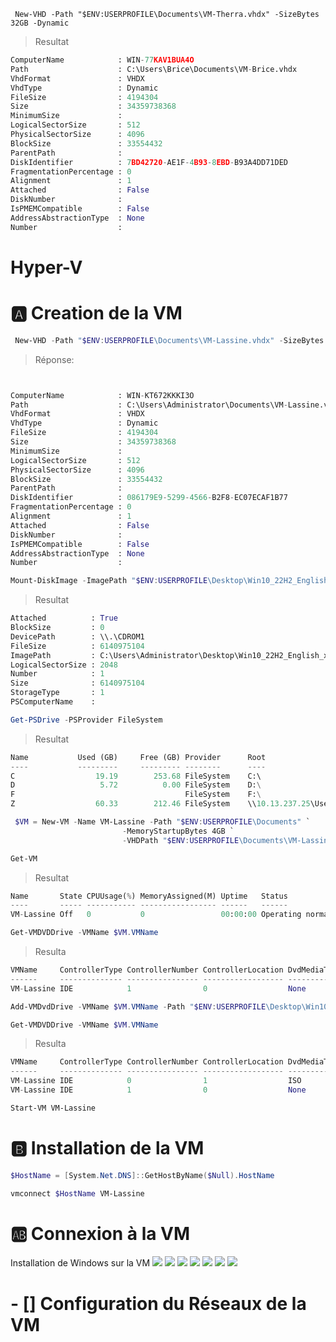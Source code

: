 ```poershell
 New-VHD -Path "$ENV:USERPROFILE\Documents\VM-Therra.vhdx" -SizeBytes 32GB -Dynamic
```
> Resultat
```python
ComputerName            : WIN-77KAV1BUA4O
Path                    : C:\Users\Brice\Documents\VM-Brice.vhdx
VhdFormat               : VHDX
VhdType                 : Dynamic
FileSize                : 4194304
Size                    : 34359738368
MinimumSize             :
LogicalSectorSize       : 512
PhysicalSectorSize      : 4096
BlockSize               : 33554432
ParentPath              :
DiskIdentifier          : 7BD42720-AE1F-4B93-8EBD-B93A4DD71DED
FragmentationPercentage : 0
Alignment               : 1
Attached                : False
DiskNumber              :
IsPMEMCompatible        : False
AddressAbstractionType  : None
Number                  :
```

# Hyper-V

# 🅰️ Creation de la VM
```powershell
 New-VHD -Path "$ENV:USERPROFILE\Documents\VM-Lassine.vhdx" -SizeBytes 32GB -Dynamic
```
> Réponse:
```python


ComputerName            : WIN-KT672KKKI3O
Path                    : C:\Users\Administrator\Documents\VM-Lassine.vhdx
VhdFormat               : VHDX
VhdType                 : Dynamic
FileSize                : 4194304
Size                    : 34359738368
MinimumSize             :
LogicalSectorSize       : 512
PhysicalSectorSize      : 4096
BlockSize               : 33554432
ParentPath              :
DiskIdentifier          : 086179E9-5299-4566-B2F8-EC07ECAF1B77
FragmentationPercentage : 0
Alignment               : 1
Attached                : False
DiskNumber              :
IsPMEMCompatible        : False
AddressAbstractionType  : None
Number                  :
```

```powershell
Mount-DiskImage -ImagePath "$ENV:USERPROFILE\Desktop\Win10_22H2_English_x64v1.iso"
```
> Resultat
```python
Attached          : True
BlockSize         : 0
DevicePath        : \\.\CDROM1
FileSize          : 6140975104
ImagePath         : C:\Users\Administrator\Desktop\Win10_22H2_English_x64v1.iso
LogicalSectorSize : 2048
Number            : 1
Size              : 6140975104
StorageType       : 1
PSComputerName    :
```
```powershell
Get-PSDrive -PSProvider FileSystem
```
> Resultat
```python
Name           Used (GB)     Free (GB) Provider      Root                                                                                     CurrentLocation
----           ---------     --------- --------      ----                                                                                     ---------------
C                  19.19        253.68 FileSystem    C:\                                                                                  Users\Administrator
D                   5.72          0.00 FileSystem    D:\
F                                      FileSystem    F:\
Z                  60.33        212.46 FileSystem    \\10.13.237.25\Users
```

```powershell
 $VM = New-VM -Name VM-Lassine -Path "$ENV:USERPROFILE\Documents" `
                         -MemoryStartupBytes 4GB `
                         -VHDPath "$ENV:USERPROFILE\Documents\VM-Lassine.vhdx"
```
```powershell
Get-VM
```
> Resultat
```python
Name       State CPUUsage(%) MemoryAssigned(M) Uptime   Status             Version
----       ----- ----------- ----------------- ------   ------             -------
VM-Lassine Off   0           0                 00:00:00 Operating normally 9.0
```

```powershell
Get-VMDVDDrive -VMName $VM.VMName
```
> Resulta
```python
VMName     ControllerType ControllerNumber ControllerLocation DvdMediaType Path
------     -------------- ---------------- ------------------ ------------ ----
VM-Lassine IDE            1                0                  None
```

```powershell
Add-VMDvdDrive -VMName $VM.VMName -Path "$ENV:USERPROFILE\Desktop\Win10_22H2_English_x64v1.iso"
```
```powershell
Get-VMDVDDrive -VMName $VM.VMName
```
> Resulta
```python
VMName     ControllerType ControllerNumber ControllerLocation DvdMediaType Path
------     -------------- ---------------- ------------------ ------------ ----
VM-Lassine IDE            0                1                  ISO          C:\Users\Administrator\Desktop\Win10_22H2_English_x64v1.iso
VM-Lassine IDE            1                0                  None
```

```powershell
Start-VM VM-Lassine
```
# 🅱️ Installation de la VM

```powershell
$HostName = [System.Net.DNS]::GetHostByName($Null).HostName
```
```powershell
vmconnect $HostName VM-Lassine
```
# 🆎 Connexion à la VM
Installation de Windows sur la VM
<img src=images/IMG_20230705_165846.jpg width='' height='' > </img>
<img src=images/IMG_20230705_170004.jpg width='' height='' > </img>
<img src=images/IMG_20230705_170020.jpg width='' height='' > </img>
<img src=images/IMG_20230705_170103.jpg width='' height='' > </img>
<img src=images/IMG_20230705_170133.jpg width='' height='' > </img>
<img src=images/IMG_20230705_180701.jpg width='' height='' > </img>
<img src=images/IMG_20230705_181347.jpg width='' height='' > </img>
# - [] Configuration du Réseaux de la VM
